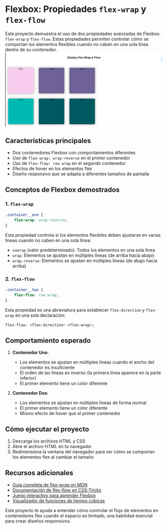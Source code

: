 
# Flexbox: Propiedades `flex-wrap` y `flex-flow`

Este proyecto demuestra el uso de dos propiedades avanzadas de Flexbox: `flex-wrap` y `flex-flow`. Estas propiedades permiten controlar cómo se comportan los elementos flexibles cuando no caben en una sola línea dentro de su contenedor.
![preview](flex_wrap_flow.png)
## Características principales
- Dos contenedores Flexbox con comportamientos diferentes
- Uso de `flex-wrap: wrap-reverse` en el primer contenedor
- Uso de `flex-flow: row wrap` en el segundo contenedor
- Efectos de hover en los elementos flex
- Diseño responsivo que se adapta a diferentes tamaños de pantalla

## Conceptos de Flexbox demostrados

### 1. `flex-wrap`
```css
.container__one {
    flex-wrap: wrap-reverse;
}
```
Esta propiedad controla si los elementos flexibles deben ajustarse en varias líneas cuando no caben en una sola línea:

- `nowrap` (valor predeterminado): Todos los elementos en una sola línea
- `wrap`: Elementos se ajustan en múltiples líneas (de arriba hacia abajo)
- `wrap-reverse`: Elementos se ajustan en múltiples líneas (de abajo hacia arriba)

### 2. `flex-flow`
```css
.container__two {
    flex-flow: row wrap;
}
```
Esta propiedad es una abreviatura para establecer `flex-direction` y `flex-wrap` en una sola declaración:

```css
flex-flow: <flex-direction> <flex-wrap>;
```
## Comportamiento esperado

1. **Contenedor Uno**:
   - Los elementos se ajustan en múltiples líneas cuando el ancho del contenedor es insuficiente
   - El orden de las líneas es inverso (la primera línea aparece en la parte inferior)
   - El primer elemento tiene un color diferente

2. **Contenedor Dos**:
   - Los elementos se ajustan en múltiples líneas de forma normal
   - El primer elemento tiene un color diferente
   - Mismo efecto de hover que el primer contenedor

## Cómo ejecutar el proyecto
1. Descarga los archivos HTML y CSS
2. Abre el archivo HTML en tu navegador
3. Redimensiona la ventana del navegador para ver cómo se comportan los elementos flex al cambiar el tamaño
## Recursos adicionales
- [Guía completa de flex-wrap en MDN](https://developer.mozilla.org/es/docs/Web/CSS/flex-wrap)
- [Documentación de flex-flow en CSS-Tricks](https://css-tricks.com/almanac/properties/f/flex-flow/)
- [Juego interactivo para aprender Flexbox](https://flexboxfroggy.com/)
- [Visualizador de funciones de tiempo cúbicas](https://cubic-bezier.com/)

Este proyecto te ayuda a entender cómo controlar el flujo de elementos en contenedores flex cuando el espacio es limitado, una habilidad esencial para crear diseños responsivos.